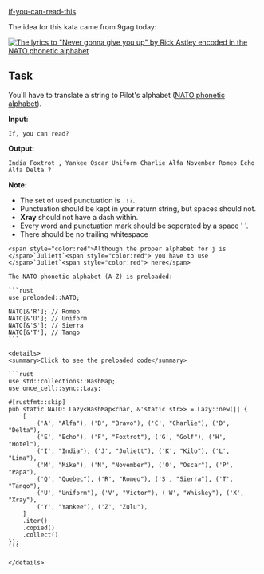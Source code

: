 [if-you-can-read-this](https://www.codewars.com/kata/586538146b56991861000293)

The idea for this kata came from 9gag today:

[![The lyrics to "Never gonna give you up" by Rick Astley encoded in the NATO phonetic alphabet](https://9gag.com/photo/amrb4r9_700b.jpg)](http://9gag.com/gag/amrb4r9)

## Task 

You'll have to translate a string to Pilot's alphabet ([NATO phonetic alphabet](https://en.wikipedia.org/wiki/NATO_phonetic_alphabet)).

**Input:**

`If, you can read?`

**Output:**

`India Foxtrot , Yankee Oscar Uniform Charlie Alfa November Romeo Echo Alfa Delta ?`

**Note:**

* The set of used punctuation is `.!?`.
* Punctuation should be kept in your return string, but spaces should not.
* __Xray__ should not have a dash within.
* Every word and punctuation mark should be seperated by a space ' '.
* There should be no trailing whitespace

~~~if:php
<span style="color:red">Although the proper alphabet for j is </span>`Juliett`<span style="color:red"> you have to use </span>`Juliet`<span style="color:red"> here</span>
~~~

~~~if:rust
The NATO phonetic alphabet (A–Z) is preloaded:

```rust
use preloaded::NATO;

NATO[&'R']; // Romeo
NATO[&'U']; // Uniform
NATO[&'S']; // Sierra
NATO[&'T']; // Tango
```

<details>
<summary>Click to see the preloaded code</summary>

```rust
use std::collections::HashMap;
use once_cell::sync::Lazy;

#[rustfmt::skip]
pub static NATO: Lazy<HashMap<char, &'static str>> = Lazy::new(|| {
    [
        ('A', "Alfa"), ('B', "Bravo"), ('C', "Charlie"), ('D', "Delta"),
        ('E', "Echo"), ('F', "Foxtrot"), ('G', "Golf"), ('H', "Hotel"),
        ('I', "India"), ('J', "Juliett"), ('K', "Kilo"), ('L', "Lima"),
        ('M', "Mike"), ('N', "November"), ('O', "Oscar"), ('P', "Papa"),
        ('Q', "Quebec"), ('R', "Romeo"), ('S', "Sierra"), ('T', "Tango"),
        ('U', "Uniform"), ('V', "Victor"), ('W', "Whiskey"), ('X', "Xray"),
        ('Y', "Yankee"), ('Z', "Zulu"),
    ]
    .iter()
    .copied()
    .collect()       
});
```

</details>
~~~
